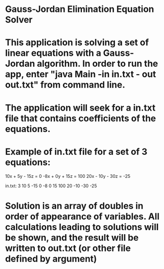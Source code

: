 # Gauss-Jordan Elimination Equation Solver
# This application is solving a set of linear equations with a Gauss-Jordan algorithm. In order to run the app, enter "java Main -in in.txt - out out.txt" from command line.
# The application will seek for a in.txt file that contains coefficients of the equations.
# Example of in.txt file for a set of 3 equations:
10x + 5y - 15z = 0
-8x + 0y + 15z = 100
20x - 10y - 30z = -25

in.txt:
3
10 5 -15 0
-8 0 15 100
20 -10 -30 -25
# Solution is an array of doubles in order of appearance of variables. All calculations leading to solutions will be shown, and the result will be written to out.txt (or other file defined by argument)